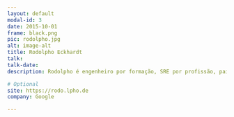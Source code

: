 ```yaml
---
layout: default
modal-id: 3
date: 2015-10-01
frame: black.png
pic: rodolpho.jpg
alt: image-alt
title: Rodolpho Eckhardt
talk:
talk-date:
description: Rodolpho é engenheiro por formação, SRE por profissão, pai, hacker e malabarista por diversão. Trabalha no Google há dez anos, atualmente em Zurique com Site Reliability Engineer.

# Optional
site: https://rodo.lpho.de
company: Google

---
```

